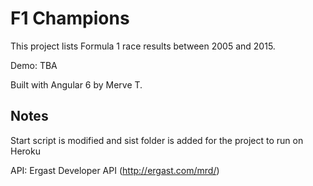 # F1 Champions

This project lists Formula 1 race results between 2005 and 2015.

Demo: TBA

Built with Angular 6 by Merve T.

## Notes

Start script is modified and sist folder is added for the project to run on Heroku

API: Ergast Developer API (http://ergast.com/mrd/)
